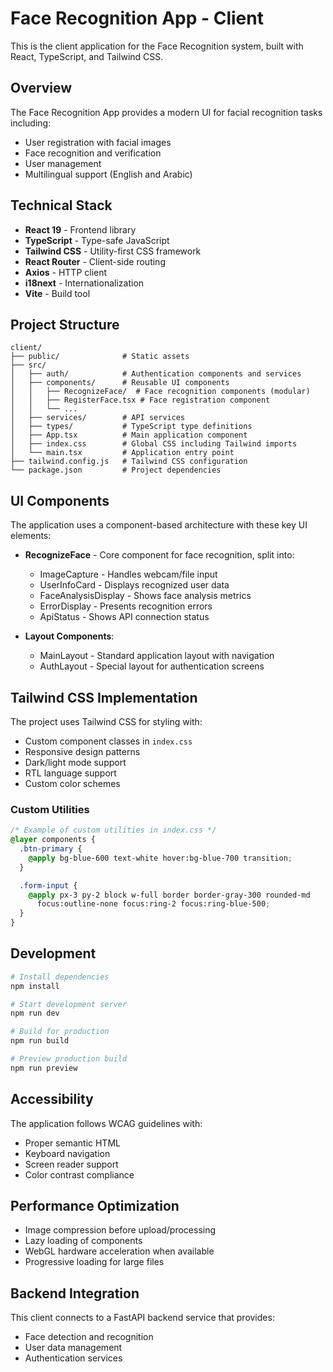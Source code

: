 # Face Recognition App - Client

This is the client application for the Face Recognition system, built with React, TypeScript, and Tailwind CSS.

## Overview

The Face Recognition App provides a modern UI for facial recognition tasks including:

- User registration with facial images
- Face recognition and verification
- User management
- Multilingual support (English and Arabic)

## Technical Stack

- **React 19** - Frontend library
- **TypeScript** - Type-safe JavaScript
- **Tailwind CSS** - Utility-first CSS framework
- **React Router** - Client-side routing
- **Axios** - HTTP client
- **i18next** - Internationalization
- **Vite** - Build tool

## Project Structure

```
client/
├── public/              # Static assets
├── src/
│   ├── auth/            # Authentication components and services
│   ├── components/      # Reusable UI components
│   │   ├── RecognizeFace/  # Face recognition components (modular)
│   │   ├── RegisterFace.tsx # Face registration component
│   │   └── ...
│   ├── services/        # API services
│   ├── types/           # TypeScript type definitions
│   ├── App.tsx          # Main application component
│   ├── index.css        # Global CSS including Tailwind imports
│   └── main.tsx         # Application entry point
├── tailwind.config.js   # Tailwind CSS configuration
└── package.json         # Project dependencies
```

## UI Components

The application uses a component-based architecture with these key UI elements:

- **RecognizeFace** - Core component for face recognition, split into:

  - ImageCapture - Handles webcam/file input
  - UserInfoCard - Displays recognized user data
  - FaceAnalysisDisplay - Shows face analysis metrics
  - ErrorDisplay - Presents recognition errors
  - ApiStatus - Shows API connection status

- **Layout Components**:
  - MainLayout - Standard application layout with navigation
  - AuthLayout - Special layout for authentication screens

## Tailwind CSS Implementation

The project uses Tailwind CSS for styling with:

- Custom component classes in `index.css`
- Responsive design patterns
- Dark/light mode support
- RTL language support
- Custom color schemes

### Custom Utilities

```css
/* Example of custom utilities in index.css */
@layer components {
  .btn-primary {
    @apply bg-blue-600 text-white hover:bg-blue-700 transition;
  }

  .form-input {
    @apply px-3 py-2 block w-full border border-gray-300 rounded-md 
      focus:outline-none focus:ring-2 focus:ring-blue-500;
  }
}
```

## Development

```bash
# Install dependencies
npm install

# Start development server
npm run dev

# Build for production
npm run build

# Preview production build
npm run preview
```

## Accessibility

The application follows WCAG guidelines with:

- Proper semantic HTML
- Keyboard navigation
- Screen reader support
- Color contrast compliance

## Performance Optimization

- Image compression before upload/processing
- Lazy loading of components
- WebGL hardware acceleration when available
- Progressive loading for large files

## Backend Integration

This client connects to a FastAPI backend service that provides:

- Face detection and recognition
- User data management
- Authentication services
